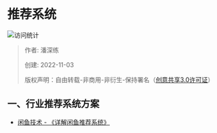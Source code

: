 # 推荐系统

![访问统计](https://visitor-badge.glitch.me/badge?page_id=senlypan.qa.17-kubernetes-about&left_color=blue&right_color=red)

> 作者: 潘深练
>
> 创建: 2022-11-03
>
> 版权声明：自由转载-非商用-非衍生-保持署名（[创意共享3.0许可证](https://creativecommons.org/licenses/by-nc-nd/3.0/deed.zh)）


## 一、行业推荐系统方案

- [闲鱼技术 - 《详解闲鱼推荐系统》](https://mp.weixin.qq.com/s/VkeSwHCTPZmU1x8UvuNH_w)

